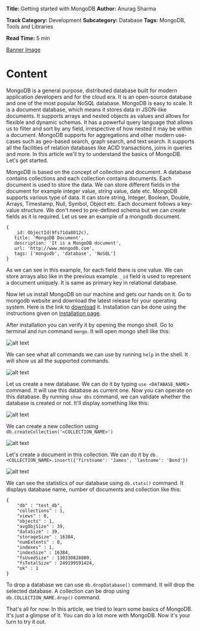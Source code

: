 <b>Title:</b> Getting started with MongoDB
<b>Author:</b> Anurag Sharma

<b>Track Category:</b> Development
<b>Subcategory:</b> Database
<b>Tags:</b> MongoDB, Tools and Libraries

<b>Read Time:</b>  5 min

[Banner Image](https://www.dropbox.com/s/j5gfbp639bz7212/database-schema-1895779_1280.png?dl=0)

# Content

MongoDB is a general purpose, distributed database built for modern application developers and for the cloud era. It is an open-source database and one of the most popular NoSQL database. MongoDB is easy to scale. It is a document database, which means it stores data in JSON-like documents. It supports arrays and nested objects as values and allows for flexible and dynamic schemas. It has a powerful query language that allows us to filter and sort by any field, irrespective of how nested it may be within a document. MongoDB supports for aggregations and other modern use-cases such as geo-based search, graph search, and text search. It supports all the facilities of relation databases like ACID transactions, joins in queries and more. In this article we'll try to understand the basics of MongoDB. Let's get started.

MongoDB is based on the concept of collection and document. A database contains collections and each collection contains documents. Each document is used to store the data. We can store different fields in the document for example integer value, string value, date etc. MongoDB supports various type of data. It can store string, Integer, Boolean, Double, Arrays, Timestamp, Null, Symbol, Object etc. Each document follows a key-value structure. We don't need to pre-defined schema but we can create fields as it is required. Let us see an example of a mongodb document.

```
{
   _id: ObjectId(9fs71da8012c),
   title: 'MongoDB Document', 
   description: 'It is a MongoDB document',
   url: 'http://www.mongodb.com',
   tags: ['mongodb', 'database', 'NoSQL']
}
```

As we can see in this example, for each field there is one value. We can store arrays also like in the previous example. `_id` field is used to represent a document uniquely. It is same as primary key in relational database. 

Now let us install MongoDB on our machine and gets our hands on it. Go to mongodb website and download the latest release for your operating system. Here is the link to [download](https://www.mongodb.org/downloads) it. Installation can be done using the instructions given on [installation page](https://docs.mongodb.com/manual/installation/).

After installation you can verify it by opening the mongo shell. Go to terminal and run command `mongo`. It will open mongo shell like this:

![alt text](https://www.dropbox.com/s/4186s174wis5vdi/Screen%20Shot%202019-12-24%20at%206.36.21%20PM.png?dl=0)

We can see what all commands we can use by running `help` in the shell. It will show us all the supported commands.

![alt text](https://www.dropbox.com/s/43qs1ida0by11n8/Screen%20Shot%202019-12-24%20at%206.36.42%20PM.png?dl=0)

Let us create a new database. We can do it by typing `use <DATABASE_NAME>` command. It will use this database as current one. Now you can operate on this database. By running `show dbs` command, we can validate whether the database is created or not. It'll display something like this:

![alt text](https://www.dropbox.com/s/ebm3lcz59wzduvs/Screen%20Shot%202019-12-24%20at%206.36.57%20PM.png?dl=0)

We can create a new collection using `db.createCollection('<COLLECTION_NAME>')`

![alt text](https://www.dropbox.com/s/ym1x93iv9ma0gfp/Screen%20Shot%202019-12-24%20at%207.01.06%20PM.png?dl=0)

Let's create a document in this collection. We can do it by `db.<COLLECTION_NAME>.insert({'firstname': 'James', 'lastname': 'Bond'})`

![alt text](https://www.dropbox.com/s/22wjx8avhcphmah/Screen%20Shot%202019-12-24%20at%207.06.30%20PM.png?dl=0)

We can see the statistics of our database using `db.stats()` command. It displays database name, number of documents and collection like this:

```
{
	"db" : "test_db",
	"collections" : 1,
	"views" : 0,
	"objects" : 1,
	"avgObjSize" : 39,
	"dataSize" : 39,
	"storageSize" : 16384,
	"numExtents" : 0,
	"indexes" : 1,
	"indexSize" : 16384,
	"fsUsedSize" : 130330828800,
	"fsTotalSize" : 249199591424,
	"ok" : 1
}
```

To drop a database we can use `db.dropDatabase()` command. It will drop the selected database.
A collection can be drop using `db.COLLECTION_NAME.drop()` command. 

That's all for now. In this article, we tried to learn some basics of MongoDB. It's just a glimpse of it. You can do a lot more with MongoDB. Now it's your turn to try it out.
